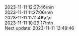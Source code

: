 2023-11-11 12:27:46\n\n  
2023-11-11 11:27:06\n\n  
2023-11-11 11:11:46\n\n  
2023-11-11 10:29:17\n\n  
Next update: 2023-11-11 12:48:46
